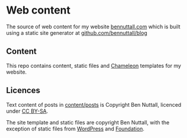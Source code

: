 # Web content

The source of web content for my website [bennuttall.com](https://bennuttall.com) which is built
using a static site generator at [github.com/bennuttall/blog](https://github.com/bennuttall/blog)

## Content

This repo contains content, static files and
[Chameleon](https://chameleon.readthedocs.io/en/latest/) templates for my website.

## Licences

Text content of posts in [content/posts](content/posts/) is Copyright Ben Nuttall, licenced under
[CC BY-SA](https://creativecommons.org/licenses/by-sa/4.0/deed.en). 

The site template and static files are copyright Ben Nuttall, with the exception of static files
from [WordPress](https://wordpress.org/) and [Foundation](https://get.foundation/).
